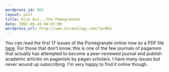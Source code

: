 ```yaml
--- 
wordpress_id: 862
layout: post
title: Kick Ass...the Pomegranate
date: 2002-06-26 04:07:00
wordpress_url: http://www.arcanology.com/?p=862
---
```

You can read the first 17 issues of the Pomegranate online now as a PDF file <a href="http://www.uscolo.edu/natrel/pom/backissues.html">here</a>. For those that don't know, this is one of the few journals of paganism that actually has attempted to become a peer-reviewed journal and publish academic articles on paganism by pagan scholars. I have many issues but never wound up subscribing. I'm very happy to find it online though.
